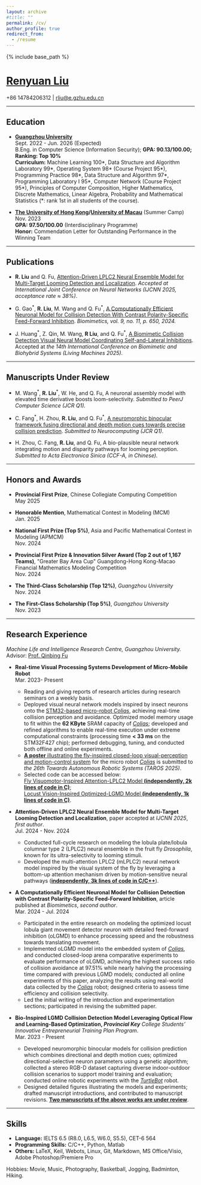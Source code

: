 ```yaml
---
layout: archive
#title: ""
permalink: /cv/
author_profile: true
redirect_from:
  - /resume
---
```


{% include base_path %}

# [Renyuan Liu](https://ryannnice.github.io)
+86 14784206312 | rliu@e.gzhu.edu.cn  

---
## Education

- **[Guangzhou University](https://english.gzhu.edu.cn/)**  
  Sept. 2022 - Jun. 2026 (Expected)  
  B.Eng. in Computer Science (Information Security); **GPA: 90.13/100.00; Ranking: Top 10%**  
  **Curriculum:** Machine Learning 100\*, Data Structure and Algorithm Laboratory 99\*, Operating System 98\* (Course Project 95\*), Programming Practice 98\*, Data Structure and Algorithm 97\*, Programming Laboratory I 95\*, Computer Network (Course Project 95\*), Principles of Computer Composition, Higher Mathematics, Discrete Mathematics, Linear Algebra, Probability and Mathematical Statistics (\*: rank 1st in all students of the course).

- **[The University of Hong Kong](https://www.hku.hk/)/[University of Macau](https://www.um.edu.mo/)** (Summer Camp)  
  Nov. 2023  
  **GPA: 97.50/100.00** (Interdisciplinary Programme)  
  **Honor:** Commendation Letter for Outstanding Performance in the Winning Team

---

## Publications

- **R. Liu** and Q. Fu, [Attention-Driven LPLC2 Neural Ensemble Model for Multi-Target Looming Detection and Localization](https://arxiv.org/abs/2504.04477). *Accepted at International Joint Conference on Neural Networks (IJCNN 2025, acceptance rate ≈ 38%)*.

- G. Gao<sup>\*</sup>, **R. Liu**, M. Wang and Q. Fu<sup>\*</sup>, [A Computationally Efficient Neuronal Model for Collision Detection With Contrast Polarity-Specific Feed-Forward Inhibition](https://www.mdpi.com/2313-7673/9/11/650). *Biomimetics, vol. 9, no. 11, p. 650, 2024.*

- J. Huang<sup>\*</sup>, Z. Qin, M. Wang, **R Liu**, and Q. Fu<sup>\*</sup>, [A Biomimetic Collision Detection Visual Neural Model Coordinating Self-and-Lateral Inhibitions](https://www.researchgate.net/publication/391812073_A_biomimetic_collision_detection_visual_neural_model_coordinating_self-and-lateral_inhibitions). Accepted at *the 14th International Conference on Biomimetic and Biohybrid Systems (Living Machines 2025)*.

---
## Manuscripts Under Review

- M. Wang<sup>\*</sup>, **R. Liu**<sup>\*</sup>, W. He, and Q. Fu, A neuronal assembly model with elevated time derivative boosts loom-selectivity. *Submitted to PeerJ Computer Science (JCR Q1).*
	
- C. Fang<sup>\*</sup>, H. Zhou, **R. Liu**, and Q. Fu<sup>\*</sup>, [A neuromorphic binocular framework fusing directional and depth motion cues towards precise collision prediction](https://papers.ssrn.com/sol3/papers.cfm?abstract_id=5245992). *Submitted to Neurocomputing (JCR Q1).*

- H. Zhou, C. Fang, **R. Liu**, and Q. Fu, A bio-plausible neural network integrating motion and disparity pathways for looming perception. *Submitted to Acta Electronica Sinica (CCF-A, in Chinese).*


---

## Honors and Awards

- **Provincial First Prize**, Chinese Collegiate Computing Competition  
  May 2025
  
- **Honorable Mention**, Mathematical Contest in Modeling (MCM)  
  Jan. 2025

- **National First Prize (Top 5%)**, Asia and Pacific Mathematical Contest in Modeling (APMCM)  
  Nov. 2024

- **Provincial First Prize & Innovation Silver Award (Top 2 out of 1,167 Teams)**, "Greater Bay Area Cup" Guangdong-Hong Kong-Macao Financial Mathematics Modeling Competition  
  Nov. 2024

- **The Third-Class Scholarship (Top 12%)**, *Guangzhou University*  
  Nov. 2024

- **The First-Class Scholarship (Top 5%)**, *Guangzhou University*  
  Nov. 2023

---

## Research Experience

*Machine Life and Intelligence Research Centre, Guangzhou University.*  
Advisor: [Prof. Qinbing Fu](https://scholar.google.com/citations?user=YIte1M8AAAAJ&hl=zh-CN)

- **Real-time Visual Processing Systems Development of Micro-Mobile Robot**  
  Mar. 2023- Present
  - Reading and giving reports of research articles during research seminars on a weekly basis.
  - Deployed visual neural network models inspired by insect neurons onto the [STM32-based micro-robot *Colias*](https://link.springer.com/chapter/10.1007/978-3-319-96728-8_17), achieving real-time collision perception and avoidance. Optimized model memory usage to fit within the **62 KByte** SRAM capacity of [*Colias*](https://link.springer.com/chapter/10.1007/978-3-319-96728-8_17); developed and refined algorithms to enable real-time execution under extreme computational constraints (processing time **< 33 ms** on the STM32F427 chip); performed debugging, tuning, and conducted both offline and online experiments.
  - [**A poster** illustrating the fly-inspired closed-loop visual-perception and motion-control system](https://ryannnice.github.io/assets/TAROS_2025_Poster_100.pdf) for the micro robot [*Colias*](https://link.springer.com/chapter/10.1007/978-3-319-96728-8_17) is submitted to *the 26th Towards Autonomous Robotic Systems (TAROS 2025)*.
  - Selected code can be accessed below:  
  [Fly Visuomotor-Inspired Attention-LPLC2 Model **(independently, 2k lines of code in C)**](https://github.com/Ryannnice/mLPLC2_Colias_Robot);  
  [Locust Vision-Inspired Optimized-LGMD Model **(independently, 1k lines of code in C)**](https://github.com/Ryannnice/Optimized-LGMD).
		
		
		
- **Attention-Driven LPLC2 Neural Ensemble Model for Multi-Target Looming Detection and Localization**, paper accepted at *IJCNN 2025*, *first author*.  
  Jul. 2024 - Nov. 2024  
  - Conducted full-cycle research on modeling the lobula plate/lobula columnar type 2 (LPLC2) neural ensemble in the fruit fly *Drosophila*, known for its ultra-selectivity to looming stimuli.
  - Developed the multi-attention LPLC2 (mLPLC2) neural network model inspired by the visual system of the fly by leveraging a bottom-up attention mechanism driven by motion-sensitive neural pathways
([**independently, 3k lines of code in C/C++**](https://github.com/Ryannnice/Offline_Multi-Attention_LPLC2_Model)).

- **A Computationally Efficient Neuronal Model for Collision Detection with Contrast Polarity-Specific Feed-Forward Inhibition**, article published at *Biomimetics*, *second author*.  
  Mar. 2024 - Jul. 2024  
  - Participated in the entire research on modeling the optimized locust lobula giant movement detector neuron with detailed feed-forward inhibition (oLGMD) to enhance processing speed and the robustness towards translating movement.
  - Implemented oLGMD model into the embedded system of [*Colias*](https://link.springer.com/chapter/10.1007/978-3-319-96728-8_17), and conducted closed-loop arena comparative experiments to evaluate performance of oLGMD, achieving the highest success ratio of collision avoidance at 97.51% while nearly halving the processing time compared with previous LGMD models; conducted all online experiments of this paper, analyzing the results using real-world data collected by the [*Colias*](https://link.springer.com/chapter/10.1007/978-3-319-96728-8_17) robot; designed criteria to assess time efficiency and collision selectivity.
   - Led the initial writing of the introduction and experimentation sections; participated in revising the submitted paper.

- **Bio-Inspired LGMD Collision Detection Model Leveraging Optical Flow and Learning-Based Optimization, *Provincial Key*** *College Students’ Innovative Entrepreneurial Training Plan Program*.  
  Mar. 2023 - Present  
  - Developed neuromorphic binocular models for collision prediction which combines directional and depth motion cues; optimized directional-selective neuron parameters using a genetic algorithm; collected a stereo RGB-D dataset capturing diverse indoor-outdoor collision scenarios to support model training and evaluation; conducted online robotic experiments with the [*TurtleBot*](https://www.turtlebot.com/turtlebot3/) robot.
  - Designed detailed figures illustrating the models and experiments; drafted manuscript introductions, and contributed to manuscript revisions. [**Two manuscripts of the above works are under review**](https://papers.ssrn.com/sol3/papers.cfm?abstract_id=5245992).

---


## Skills

- **Language:** IELTS 6.5 (R8.0, L6.5, W6.0, S5.5), CET-6 564
- **Programming Skills:** C/C++, Python, Matlab
- **Others:** LaTeX, Keil, Webots, Linux, Git, Markdown, MS Office/Visio, Adobe Photoshop/Premiere Pro

Hobbies: Movie, Music, Photography, Basketball, Jogging, Badminton, Hiking.
